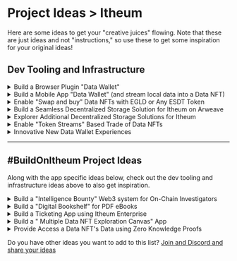 # Project Ideas > Itheum

Here are some ideas to get your "creative juices" flowing. Note that these are just ideas and not "instructions," so use these to get some inspiration for your original ideas!



## Dev Tooling and Infrastructure&#x20;

<details>

<summary>Build a Browser Plugin "Data Wallet"</summary>

Build a "Data Wallet" browser plugin using our SDK that lets users have the Data NFTs they own conveniently available as they browse the web. Allow interaction between the host site a user is on and the plugin, allowing a "host site" request and access for data from within Data NFTs if the user allows it.

</details>

<details>

<summary>Build a Mobile App "Data Wallet" (and stream local data into a Data NFT)</summary>

Build a simple "Data Wallet" mobile app using our SDK that lets users have the Data NFTs they own conveniently available as they need it. A multi-platform mobile app using a framework like React Native or Flutter will be perfect for a simple app to work across Android and iOS.&#x20;

Bonus points if you can also use our SDK to implement a "Mint This into a Data NFT," where the user can seamlessly connect to another app on the device (e.g., Health app on iOS or Google Fit app on Android), takes in a snapshot of the user's health and wellness data, uploads that to a Data Stream ([centralized](../../../pre-aithra/pre-aithra-integrators/data-streams-guides/amazon-web-services-aws/) or [decentralized](../../../pre-aithra/pre-aithra-integrators/data-streams-guides/akord-arweave-blockchain.md)) and then mints this into a Data NFT the user owns.&#x20;

</details>

<details>

<summary>Enable "Swap and buy" Data NFTs with EGLD or Any ESDT Token</summary>

Currently, you can only procure access to a Data NFT on the Data DEX by using $ITHEUM tokens. Build a custom "swap and buy" Data NFT Marketplace app or plugin where users can procure Data NFTs using EGLD or any other ESDT. You can use tools like Ashswap aggregator or other "real-time" swap options. Basically, a user with EGLD/ESDT can see and execute a "real-time" swap and procure option to obtain a Data NFT.

</details>

<details>

<summary>Build a Seamless Decentralized Storage Solution for Itheum on Arweave</summary>

One of the most requested features from Itheum users is a "seamless and secure" way to self host data and for generating a Data Stream that can be used in Data NFT minting. We offer manual solutions to generate Data Stream as per [these guides](../../../pre-aithra/pre-aithra-integrators/data-streams-guides/) but we want to improve the user experience by automating tools for this. \
\
The solution can enable the user to connect to their Arweave storage account, upload their files, and then seamlessly generate a "Data Stream" URL, which can be used to mint a Data NFT. You can explore tools like [Akord](https://akord.com/) (we also have a [manual guide for Akord](../../../pre-aithra/pre-aithra-integrators/data-streams-guides/akord-arweave-blockchain.md) that you can read). Bonus points for any integration with Akord's "Vaults" that store encrypted data.

</details>

<details>

<summary>Explorer Additional Decentralized Storage Solutions for Itheum</summary>

In our question to empower users with "true ownership" of their data and as in the above idea for Arweave support, Itheum wants to make as many Decentralized Storage options available to our users via seamless integration. Ultimately, all you need to mint Data NFTs are "Data Streams", and technically, these Data Streams can come from any storage location as long as it follows the Data Stream URL rules. \
\
Along with Arweave above, explore, recommend and builds some tools that can integrate with platforms like:

* IPFS
* FileCoin
* BNB GreenField
* DFINITY (Internet Computer)&#x20;
* Or... use tools like [4EverLand](https://www.4everland.org/) that supports multiple platforms.

</details>

<details>

<summary>Enable "Token Streams" Based Trade of Data NFTs</summary>

Build a custom "swap and buy" Data NFT Marketplace app or plugin that allows Data NFT owners to trade their Data NFTs with others and where all trade happens in "token streams." This kind of "token stream" marketplace will protect buyers if the Data Creator stops hosting the Data Stream and will boost the activity with the Data Marketplace. You can explore tools like [CoinDrip](https://coindrip.finance/) or build your own.

</details>

<details>

<summary>Innovative New Data Wallet Experiences</summary>

Innovate and design new Data Wallet experiences for the tokens on the Itheum ecosystem, enhancing user engagement and functionality.

</details>

***

## #BuildOnItheum Project Ideas

Along with the app specific ideas below, check out the dev tooling and infrastructure ideas above to also get inspiration.

<details>

<summary>Build a  "Intelligence Bounty" Web3 system for On-Chain Investigators</summary>

We need more Data Creators on the Itheum platform. Data Creators publish apps like [MultiversX Bubbles](https://explorer.itheum.io/multiversx-bubbles), [Infographics](https://explorer.itheum.io/multiversx-infographics), and an upcoming Music series. These Data Creators ideally want to know "what you want" so they can generate content "for you."

As an example, the Data Creator behind MultiversX Bubbles, who is an on-chain investigator, would be able to generate a custom Data NFT with on-chain investigation insights that is centred around a specific event, for example, the Hatom Project launch.

It would be amazing to have an [Intelligence Bounty system like Akhram](https://decrypt.co/149042/arkhams-dox-to-earn-platform-offers-bounty-on-415-million-ftx-mystery) built as a separate web3 project (using smart contracts) that allows the community to raise bounties and have other users stake against their to show support for a bounty idea. Itheum Data Creators can then fulfil these bounties and mint Data NFTs to try and claim the bounties.

You can also make this a general-purpose "data bounty" system for the community to request any original data and have others stake on it to support the idea. This will attract Data Creators who publish Data NFTs in order to claim the bounty.

</details>

<details>

<summary>Build a "Digital Bookshelf" for PDF eBooks</summary>

The Itheum platform seamlessly support PDF eBooks to be minted as Data NFTs. An example of such an eBook is the [MultiversX Infographics Data NFT](https://explorer.itheum.io/multiversx-infographics). \
\
Mint a [Nested Streams](../../../pre-aithra/pre-aithra-developers/software-development-kits-sdks/data-nft-sdk/guide-3-using-nested-streams-to-access-nested-data-assets-from-a-primary-data-stream.md)-based DApp experience that can point to a "courseware or book series" and mint this as a single Data NFT. For example, you can have a catalog of PDFs related to a specific topic, available as a single Nested Stream-based Data NFT. This will be similar to the [Music Player Nested Stream Data NFT detailed in this guide](../../../pre-aithra/pre-aithra-developers/software-development-kits-sdks/data-nft-sdk/guide-3-using-nested-streams-to-access-nested-data-assets-from-a-primary-data-stream.md), but this will be for eBooks.\
\
\> Check out this [demo video to get you started](https://www.youtube.com/watch?v=ieY3cr3dwCU)

</details>

<details>

<summary>Build a Ticketing App using Itheum Enterprise</summary>

[itheum-enterprise.md](../../../pre-aithra/pre-aithra-r-and-d/itheum-enterprise.md "mention") will be launches within the shortly. Use the [enterprise-sdk](../../../pre-aithra/pre-aithra-developers/software-development-kits-sdks/enterprise-sdk/ "mention") to build a ticketing app; allowing the issuance of a ticket as a Data NFT that includes the generation of a barcode for permissioned entry a stream of data and rewards linked to the Data NFT as a Data Stream.

</details>

<details>

<summary>Build a " Multiple Data NFT Exploration Canvas" App</summary>

Currently, a user can only open and view content of a simple Data NFT using some free apps on [Itheum Explorer](https://explorer.itheum.io/). Build an "explorer canvas" that lets you "merge" the content of multiple, similar Data NFTs and view them together.&#x20;

For example, a Data Creator we work with, xFondres will publish multiple ESDT-based analytics JSON datasets (the raw data he used to generate the [ESDT Bubble Data NFT is available here](https://explorer.itheum.io/multiversx-bubbles)). Build an app or "canvas" that lets you add and remove Data NFTs and collectively visualize them. Links to the test Data NFTs from xFondres will be published soon.

</details>

<details>

<summary>Provide Access a Data NFT's Data using Zero Knowledge Proofs</summary>

This is an advanced idea but has massive real-world disruption if you can achieve it.

Build a Personal Data Vault on Itheum Enterprise (launching soon), where users upload encrypted data into a "soulbound Data NFT" that cannot be sold. For example, you can store encrypted KYC details or personal details like date of birth, etc. If the user visits some DApp that has integrated Itheum, and the site requests a zero-knowledge proof on some data stored inside their Data Vault. For example, the site can ask, "are you over 18?", and a response is provided to the site based on the encrypted data in the Data Vault.

</details>



Do you have other ideas you want to add to this list? [Join and Discord and share your ideas](../../../pre-aithra/pre-aithra-developers/tech-support-discord/)
